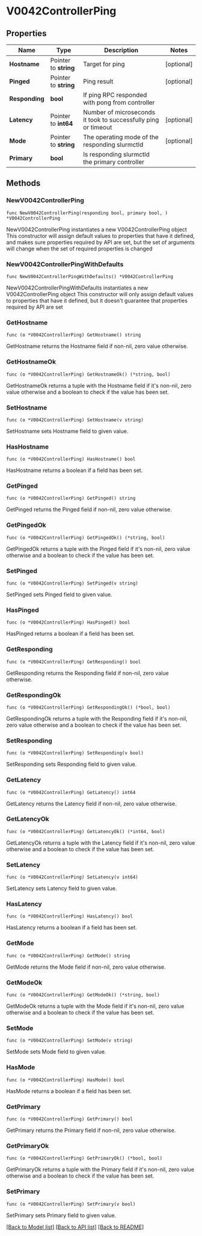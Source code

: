 # V0042ControllerPing

## Properties

Name | Type | Description | Notes
------------ | ------------- | ------------- | -------------
**Hostname** | Pointer to **string** | Target for ping | [optional] 
**Pinged** | Pointer to **string** | Ping result | [optional] 
**Responding** | **bool** | If ping RPC responded with pong from controller | 
**Latency** | Pointer to **int64** | Number of microseconds it took to successfully ping or timeout | [optional] 
**Mode** | Pointer to **string** | The operating mode of the responding slurmctld | [optional] 
**Primary** | **bool** | Is responding slurmctld the primary controller | 

## Methods

### NewV0042ControllerPing

`func NewV0042ControllerPing(responding bool, primary bool, ) *V0042ControllerPing`

NewV0042ControllerPing instantiates a new V0042ControllerPing object
This constructor will assign default values to properties that have it defined,
and makes sure properties required by API are set, but the set of arguments
will change when the set of required properties is changed

### NewV0042ControllerPingWithDefaults

`func NewV0042ControllerPingWithDefaults() *V0042ControllerPing`

NewV0042ControllerPingWithDefaults instantiates a new V0042ControllerPing object
This constructor will only assign default values to properties that have it defined,
but it doesn't guarantee that properties required by API are set

### GetHostname

`func (o *V0042ControllerPing) GetHostname() string`

GetHostname returns the Hostname field if non-nil, zero value otherwise.

### GetHostnameOk

`func (o *V0042ControllerPing) GetHostnameOk() (*string, bool)`

GetHostnameOk returns a tuple with the Hostname field if it's non-nil, zero value otherwise
and a boolean to check if the value has been set.

### SetHostname

`func (o *V0042ControllerPing) SetHostname(v string)`

SetHostname sets Hostname field to given value.

### HasHostname

`func (o *V0042ControllerPing) HasHostname() bool`

HasHostname returns a boolean if a field has been set.

### GetPinged

`func (o *V0042ControllerPing) GetPinged() string`

GetPinged returns the Pinged field if non-nil, zero value otherwise.

### GetPingedOk

`func (o *V0042ControllerPing) GetPingedOk() (*string, bool)`

GetPingedOk returns a tuple with the Pinged field if it's non-nil, zero value otherwise
and a boolean to check if the value has been set.

### SetPinged

`func (o *V0042ControllerPing) SetPinged(v string)`

SetPinged sets Pinged field to given value.

### HasPinged

`func (o *V0042ControllerPing) HasPinged() bool`

HasPinged returns a boolean if a field has been set.

### GetResponding

`func (o *V0042ControllerPing) GetResponding() bool`

GetResponding returns the Responding field if non-nil, zero value otherwise.

### GetRespondingOk

`func (o *V0042ControllerPing) GetRespondingOk() (*bool, bool)`

GetRespondingOk returns a tuple with the Responding field if it's non-nil, zero value otherwise
and a boolean to check if the value has been set.

### SetResponding

`func (o *V0042ControllerPing) SetResponding(v bool)`

SetResponding sets Responding field to given value.


### GetLatency

`func (o *V0042ControllerPing) GetLatency() int64`

GetLatency returns the Latency field if non-nil, zero value otherwise.

### GetLatencyOk

`func (o *V0042ControllerPing) GetLatencyOk() (*int64, bool)`

GetLatencyOk returns a tuple with the Latency field if it's non-nil, zero value otherwise
and a boolean to check if the value has been set.

### SetLatency

`func (o *V0042ControllerPing) SetLatency(v int64)`

SetLatency sets Latency field to given value.

### HasLatency

`func (o *V0042ControllerPing) HasLatency() bool`

HasLatency returns a boolean if a field has been set.

### GetMode

`func (o *V0042ControllerPing) GetMode() string`

GetMode returns the Mode field if non-nil, zero value otherwise.

### GetModeOk

`func (o *V0042ControllerPing) GetModeOk() (*string, bool)`

GetModeOk returns a tuple with the Mode field if it's non-nil, zero value otherwise
and a boolean to check if the value has been set.

### SetMode

`func (o *V0042ControllerPing) SetMode(v string)`

SetMode sets Mode field to given value.

### HasMode

`func (o *V0042ControllerPing) HasMode() bool`

HasMode returns a boolean if a field has been set.

### GetPrimary

`func (o *V0042ControllerPing) GetPrimary() bool`

GetPrimary returns the Primary field if non-nil, zero value otherwise.

### GetPrimaryOk

`func (o *V0042ControllerPing) GetPrimaryOk() (*bool, bool)`

GetPrimaryOk returns a tuple with the Primary field if it's non-nil, zero value otherwise
and a boolean to check if the value has been set.

### SetPrimary

`func (o *V0042ControllerPing) SetPrimary(v bool)`

SetPrimary sets Primary field to given value.



[[Back to Model list]](../README.md#documentation-for-models) [[Back to API list]](../README.md#documentation-for-api-endpoints) [[Back to README]](../README.md)



